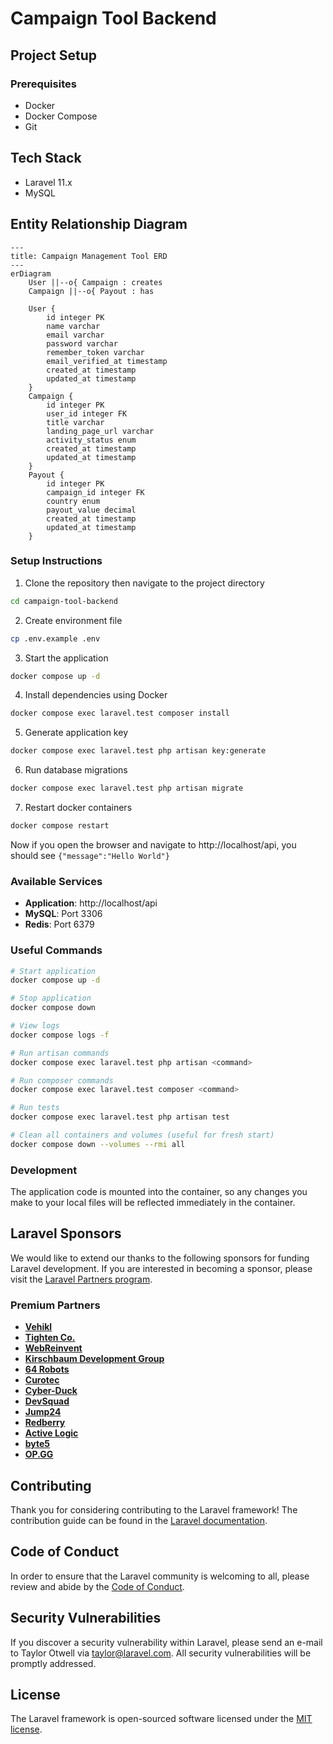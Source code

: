 # Campaign Tool Backend

## Project Setup

### Prerequisites

- Docker
- Docker Compose
- Git

## Tech Stack

- Laravel 11.x
- MySQL

## Entity Relationship Diagram

```mermaid
---
title: Campaign Management Tool ERD
---
erDiagram
    User ||--o{ Campaign : creates
    Campaign ||--o{ Payout : has
    
    User {
        id integer PK
        name varchar
        email varchar
        password varchar
        remember_token varchar
        email_verified_at timestamp
        created_at timestamp
        updated_at timestamp
    }
    Campaign {
        id integer PK
        user_id integer FK
        title varchar
        landing_page_url varchar
        activity_status enum
        created_at timestamp
        updated_at timestamp
    }
    Payout {
        id integer PK
        campaign_id integer FK
        country enum
        payout_value decimal
        created_at timestamp
        updated_at timestamp
    }
```

### Setup Instructions

1. Clone the repository then navigate to the project directory
```bash
cd campaign-tool-backend
```

2. Create environment file
```bash
cp .env.example .env
```

3. Start the application
```bash
docker compose up -d
```

4. Install dependencies using Docker
```bash
docker compose exec laravel.test composer install
```

5. Generate application key
```bash
docker compose exec laravel.test php artisan key:generate
```

6. Run database migrations
```bash
docker compose exec laravel.test php artisan migrate
```

7. Restart docker containers
```bash
docker compose restart
```

Now if you open the browser and navigate to http://localhost/api, you should see `{"message":"Hello World"}`

### Available Services

- **Application**: http://localhost/api
- **MySQL**: Port 3306
- **Redis**: Port 6379

### Useful Commands

```bash
# Start application
docker compose up -d

# Stop application
docker compose down

# View logs
docker compose logs -f

# Run artisan commands
docker compose exec laravel.test php artisan <command>

# Run composer commands
docker compose exec laravel.test composer <command>

# Run tests
docker compose exec laravel.test php artisan test

# Clean all containers and volumes (useful for fresh start)
docker compose down --volumes --rmi all
```

### Development

The application code is mounted into the container, so any changes you make to your local files will be reflected immediately in the container.

## Laravel Sponsors

We would like to extend our thanks to the following sponsors for funding Laravel development. If you are interested in becoming a sponsor, please visit the [Laravel Partners program](https://partners.laravel.com).

### Premium Partners

- **[Vehikl](https://vehikl.com/)**
- **[Tighten Co.](https://tighten.co)**
- **[WebReinvent](https://webreinvent.com/)**
- **[Kirschbaum Development Group](https://kirschbaumdevelopment.com)**
- **[64 Robots](https://64robots.com)**
- **[Curotec](https://www.curotec.com/services/technologies/laravel/)**
- **[Cyber-Duck](https://cyber-duck.co.uk)**
- **[DevSquad](https://devsquad.com/hire-laravel-developers)**
- **[Jump24](https://jump24.co.uk)**
- **[Redberry](https://redberry.international/laravel/)**
- **[Active Logic](https://activelogic.com)**
- **[byte5](https://byte5.de)**
- **[OP.GG](https://op.gg)**

## Contributing

Thank you for considering contributing to the Laravel framework! The contribution guide can be found in the [Laravel documentation](https://laravel.com/docs/contributions).

## Code of Conduct

In order to ensure that the Laravel community is welcoming to all, please review and abide by the [Code of Conduct](https://laravel.com/docs/contributions#code-of-conduct).

## Security Vulnerabilities

If you discover a security vulnerability within Laravel, please send an e-mail to Taylor Otwell via [taylor@laravel.com](mailto:taylor@laravel.com). All security vulnerabilities will be promptly addressed.

## License

The Laravel framework is open-sourced software licensed under the [MIT license](https://opensource.org/licenses/MIT).
